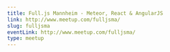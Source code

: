 ```yaml
---
title: Full.js Mannheim - Meteor, React & AngularJS
link: http://www.meetup.com/fulljsma/
slug: fulljsma
eventLink: http://www.meetup.com/fulljsma/
type: meetup
---
```


